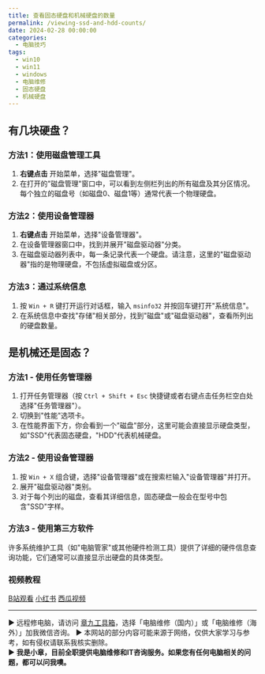 ```yaml
---
title: 查看固态硬盘和机械硬盘的数量
permalink: /viewing-ssd-and-hdd-counts/
date: 2024-02-28 00:00:00
categories:
  - 电脑技巧
tags:
  - win10
  - win11
  - windows
  - 电脑维修
  - 固态硬盘
  - 机械硬盘
---
```


## 有几块硬盘？

### 方法1：使用磁盘管理工具

1. **右键点击** 开始菜单，选择"磁盘管理"。
2. 在打开的"磁盘管理"窗口中，可以看到左侧栏列出的所有磁盘及其分区情况。每个独立的磁盘号（如磁盘0、磁盘1等）通常代表一个物理硬盘。

### 方法2：使用设备管理器

1. **右键点击** 开始菜单，选择"设备管理器"。
2. 在设备管理器窗口中，找到并展开"磁盘驱动器"分类。
3. 在磁盘驱动器列表中，每一条记录代表一个硬盘。请注意，这里的"磁盘驱动器"指的是物理硬盘，不包括虚拟磁盘或分区。

### 方法3：通过系统信息

1. 按 `Win + R` 键打开运行对话框，输入 `msinfo32` 并按回车键打开"系统信息"。
2. 在系统信息中查找"存储"相关部分，找到"磁盘"或"磁盘驱动器"，查看所列出的硬盘数量。

<!--more-->

## 是机械还是固态？

### 方法1 - 使用任务管理器

1. 打开任务管理器（按 `Ctrl + Shift + Esc` 快捷键或者右键点击任务栏空白处选择"任务管理器"）。
2. 切换到"性能"选项卡。
3. 在性能界面下方，你会看到一个"磁盘"部分，这里可能会直接显示硬盘类型，如"SSD"代表固态硬盘，"HDD"代表机械硬盘。

### 方法2 - 使用设备管理器

1. 按 `Win + X` 组合键，选择"设备管理器"或在搜索栏输入"设备管理器"并打开。
2. 展开"磁盘驱动器"类别。
3. 对于每个列出的磁盘，查看其详细信息，固态硬盘一般会在型号中包含"SSD"字样。

### 方法3 - 使用第三方软件

许多系统维护工具（如"电脑管家"或其他硬件检测工具）提供了详细的硬件信息查询功能，它们通常可以直接显示出硬盘的具体类型。

### 视频教程

[B站观看](https://www.bilibili.com/video/BV1Yr421p7Lz)
[小红书](http://xhslink.com/gHDVNC)
[西瓜视频](https://www.ixigua.com/7340949294201242164)

---
▶ 远程修电脑，请访问 [章九工具箱](https://zhang9.com/)，选择「电脑维修（国内）」或「电脑维修（海外）」加我微信咨询。 
▶ 本网站的部分内容可能来源于网络，仅供大家学习与参考，如有侵权请联系我核实删除。  
▶ **我是小章，目前全职提供电脑维修和IT咨询服务。如果您有任何电脑相关的问题，都可以问我噢。**  
